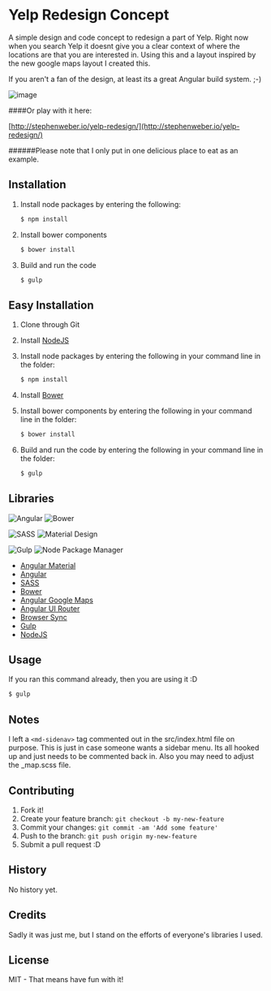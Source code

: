 # Yelp Redesign Concept

A simple design and code concept to redesign a part of Yelp. Right now when you search Yelp it doesnt give you a clear context of where the locations are that you are interested in. Using this and a layout inspired by the new google maps layout I created this.

If you aren't a fan of the design, at least its a great Angular build system. ;-)

![image](http://stephenweber.io/yelp-redesign/preview.gif)

####Or play with it here:

[http://stephenweber.io/yelp-redesign/](http://stephenweber.io/yelp-redesign/)

######Please note that I only put in one delicious place to eat as an example.

## Installation

1. Install node packages by entering the following:
	```bash
   	$ npm install
   	```
   
2. Install bower components
	```bash
	$ bower install
	```
   
3. Build and run the code
	```bash
	$ gulp
	```

## Easy Installation

1. Clone through Git

2. Install [NodeJS](https://nodejs.org/download/)

3. Install node packages by entering the following in your command line in the folder:
   ```bash
   $ npm install
   ```
   
4. Install [Bower](http://bower.io/#install-bower)
   
5. Install bower components by entering the following in your command line in the folder:
	```bash
	$ bower install
	```

3. Build and run the code by entering the following in your command line in the folder: 
	```bash
	$ gulp
	```

## Libraries
![Angular](http://stephenweber.io/yelp-redesign/docs/angular.png)
![Bower](http://stephenweber.io/yelp-redesign/docs/bower.png)

![SASS](http://stephenweber.io/yelp-redesign/docs/sass.png)
![Material Design](http://stephenweber.io/yelp-redesign/docs/material_design.png)

![Gulp](http://stephenweber.io/yelp-redesign/docs/gulp.png)
![Node Package Manager](http://stephenweber.io/yelp-redesign/docs/npm.png)

* [Angular Material](https://material.angularjs.org)
* [Angular](https://angularjs.org)
* [SASS](http://sass-lang.com)
* [Bower](http://bower.io)
* [Angular Google Maps](http://angular-ui.github.io/angular-google-maps)
* [Angular UI Router](http://angular-ui.github.io/ui-router/site)
* [Browser Sync](http://www.browsersync.io)
* [Gulp](http://gulpjs.com)
* [NodeJS](https://nodejs.org)


## Usage

If you ran this command already, then you are using it :D

```bash
$ gulp
```

## Notes

I left a `<md-sidenav>` tag commented out in the src/index.html file on purpose. This is just in case someone wants a sidebar menu. Its all hooked up and just needs to be commented back in. Also you may need to adjust the _map.scss file.

## Contributing

1. Fork it!
2. Create your feature branch: `git checkout -b my-new-feature`
3. Commit your changes: `git commit -am 'Add some feature'`
4. Push to the branch: `git push origin my-new-feature`
5. Submit a pull request :D

## History

No history yet.

## Credits

Sadly it was just me, but I stand on the efforts of everyone's libraries I used.

## License

MIT - That means have fun with it!
